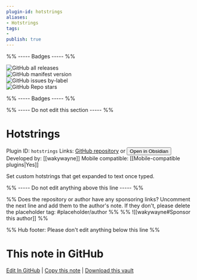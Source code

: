 ```yaml
---
plugin-id: hotstrings
aliases:
- Hotstrings
tags: 
- 
publish: true
---
```


%% ----- Badges ----- %%

![GitHub all releases](https://img.shields.io/github/downloads/wakywayne/obsidian-hotstrings/total?color=573E7A&logo=github&style=for-the-badge)   
![GitHub manifest version](https://img.shields.io/github/manifest-json/v/wakywayne/obsidian-hotstrings?color=573E7A&logo=github&style=for-the-badge)   
![GitHub issues by-label](https://img.shields.io/github/issues/wakywayne/obsidian-hotstrings/help%20wanted?color=573E7A&logo=github&style=for-the-badge)   
![GitHub Repo stars](https://img.shields.io/github/stars/wakywayne/obsidian-hotstrings?color=573E7A&logo=github&style=for-the-badge)

%% ----- Badges ----- %%

%% ----- Do not edit this section ----- %%

# Hotstrings

Plugin ID: `hotstrings`
Links: [GitHub repository](https://github.com/wakywayne/obsidian-hotstrings) or [<button id=HH>Open in Obsidian</button>](obsidian://show-plugin?id=hotstrings)
Developed by: [[wakywayne]]
Mobile compatible: [[Mobile-compatible plugins|Yes]]

Set custom hotstrings that get expanded to text once typed.

%% ----- Do not edit anything above this line ----- %% 

%% Does the repository or author have any sponsoring links? Uncomment the next line and add them to the author's note. If they don't, please delete the placeholder tag: #placeholder/author %%
%% ![[wakywayne#Sponsor this author]] %%

%% Hub footer: Please don't edit anything below this line %%

# This note in GitHub

<span class="git-footer">[Edit In GitHub](https://github.dev/obsidian-community/obsidian-hub/blob/main/02%20-%20Community%20Expansions/02.05%20All%20Community%20Expansions/Plugins/hotstrings.md "git-hub-edit-note") | [Copy this note](https://raw.githubusercontent.com/obsidian-community/obsidian-hub/main/02%20-%20Community%20Expansions/02.05%20All%20Community%20Expansions/Plugins/hotstrings.md "git-hub-copy-note") | [Download this vault](https://github.com/obsidian-community/obsidian-hub/archive/refs/heads/main.zip "git-hub-download-vault") </span>
